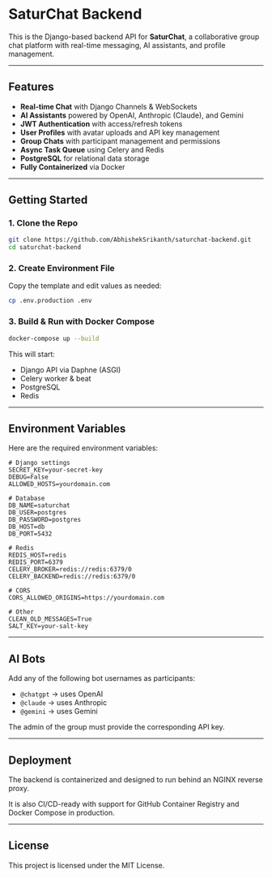 # SaturChat Backend

This is the Django-based backend API for **SaturChat**, a collaborative group chat platform with real-time messaging, AI assistants, and profile management.

---

## Features

- **Real-time Chat** with Django Channels & WebSockets
- **AI Assistants** powered by OpenAI, Anthropic (Claude), and Gemini
- **JWT Authentication** with access/refresh tokens
- **User Profiles** with avatar uploads and API key management
- **Group Chats** with participant management and permissions
- **Async Task Queue** using Celery and Redis
- **PostgreSQL** for relational data storage
- **Fully Containerized** via Docker

---

## Getting Started

### 1. Clone the Repo

```bash
git clone https://github.com/AbhishekSrikanth/saturchat-backend.git
cd saturchat-backend
```

### 2. Create Environment File

Copy the template and edit values as needed:

```bash
cp .env.production .env
```

### 3. Build & Run with Docker Compose

```bash
docker-compose up --build
```

This will start:

- Django API via Daphne (ASGI)
- Celery worker & beat
- PostgreSQL
- Redis

---

## Environment Variables

Here are the required environment variables:

```env
# Django settings
SECRET_KEY=your-secret-key
DEBUG=False
ALLOWED_HOSTS=yourdomain.com

# Database
DB_NAME=saturchat
DB_USER=postgres
DB_PASSWORD=postgres
DB_HOST=db
DB_PORT=5432

# Redis
REDIS_HOST=redis
REDIS_PORT=6379
CELERY_BROKER=redis://redis:6379/0
CELERY_BACKEND=redis://redis:6379/0

# CORS
CORS_ALLOWED_ORIGINS=https://yourdomain.com

# Other
CLEAN_OLD_MESSAGES=True
SALT_KEY=your-salt-key
```

---

## AI Bots

Add any of the following bot usernames as participants:

- `@chatgpt` → uses OpenAI
- `@claude` → uses Anthropic
- `@gemini` → uses Gemini

The admin of the group must provide the corresponding API key.

---

## Deployment

The backend is containerized and designed to run behind an NGINX reverse proxy.

It is also CI/CD-ready with support for GitHub Container Registry and Docker Compose in production.

---

## License

This project is licensed under the MIT License.

